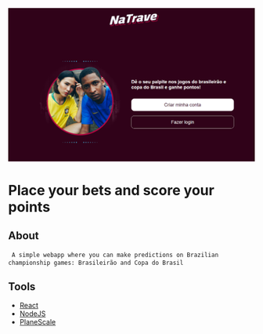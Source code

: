 <img src='./public/Capturar.PNG' alt="A image of home page" />

#
# Place your bets and score your points


## About

     A simple webapp where you can make predictions on Brazilian championship games: Brasileirão and Copa do Brasil


## Tools
- [React][react]
- [NodeJS][node]
- [PlaneScale][planetScale]

[react]: http://reactjs.org/
[node]: http://nodejs.org/en
[planetScale]: http://planetScale.com